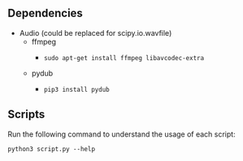 ## Dependencies
- Audio (could be replaced for scipy.io.wavfile) 
  - ffmpeg
    -   ```
        sudo apt-get install ffmpeg libavcodec-extra
        ``` 
  - pydub
      - ```
        pip3 install pydub
        ``` 

## Scripts
Run the following command to understand the usage of each script:
```
python3 script.py --help
```
